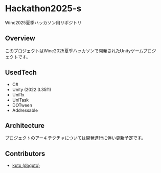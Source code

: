 # Hackathon2025-s
Winc2025夏季ハッカソン用リポジトリ

## Overview

このプロジェクトはWinc2025夏季ハッカソンで開発されたUnityゲームプロジェクトです。

## UsedTech
* C#
* Unity (2022.3.35f1)
* UniRx
* UniTask
* DOTween
* Addressable

## Architecture

プロジェクトのアーキテクチャについては開発進行に伴い更新予定です。

## Contributors

* [kuto (doguto)](https://github.com/doguto)
